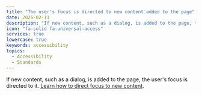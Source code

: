 ```yaml
---
title: "The user's focus is directed to new content added to the page"
date: 2025-02-11
description: "If new content, such as a dialog, is added to the page, the user's focus is directed to it. "
icon: "fa-solid fa-universal-access"
services: true
lowercase: true
keywords: accessibility
topics:
  - Accessibility
  - Standards
---
```


If new content, such as a dialog, is added to the page, the user's focus is directed to it. [Learn how to direct focus to new content](https://developer.chrome.com/docs/lighthouse/accessibility/managed-focus/).